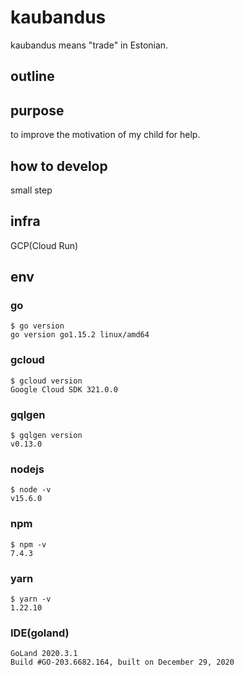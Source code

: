 # kaubandus
kaubandus means "trade" in Estonian.

## outline


## purpose
to improve the motivation of my child for help.

## how to develop
small step

## infra
GCP(Cloud Run)

## env
### go
```
$ go version
go version go1.15.2 linux/amd64
```

### gcloud
```
$ gcloud version
Google Cloud SDK 321.0.0
```

### gqlgen
```
$ gqlgen version
v0.13.0
```

### nodejs
```
$ node -v
v15.6.0
```

### npm
```
$ npm -v
7.4.3
```

### yarn
```
$ yarn -v
1.22.10
```

### IDE(goland)
```
GoLand 2020.3.1
Build #GO-203.6682.164, built on December 29, 2020
```
